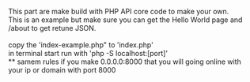 This part are make build with PHP API core code to make your own.<br>
This is an example but make sure you can get the Hello World page and /about to get retune JSON.<br>
<br>
copy the 'index-example.php" to 'index.php'<br>
in terminal start run with 'php -S localhost:[port]'<br>
** samem rules if you make 0.0.0.0:8000 that you will going online with your ip or domain with port 8000
